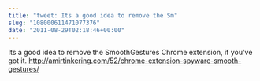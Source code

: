 ```yaml
---
title: "tweet: Its a good idea to remove the Sm"
slug: "108000611471077376"
date: "2011-08-29T02:18:46+00:00"
---
```

Its a good idea to remove the SmoothGestures Chrome extension, if you've got it. http://amirtinkering.com/52/chrome-extension-spyware-smooth-gestures/